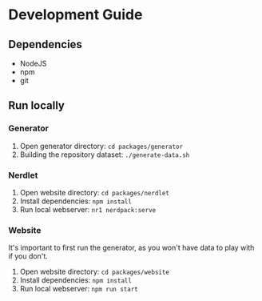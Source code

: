 # Development Guide


## Dependencies

- NodeJS
- npm
- git

## Run locally

### Generator

1) Open generator directory: `cd packages/generator`
2) Building the repository dataset: `./generate-data.sh`

### Nerdlet

1) Open website directory: `cd packages/nerdlet`
2) Install dependencies: `npm install`
3) Run local webserver: `nr1 nerdpack:serve`

### Website

It's important to first run the generator, as you won't have data to play with if you don't.

1) Open website directory: `cd packages/website`
2) Install dependencies: `npm install`
3) Run local webserver: `npm run start`
